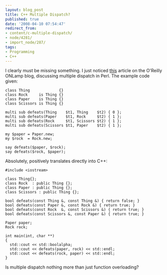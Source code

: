 ```yaml
---
layout: blog_post
title: C++ Multiple Dispatch?
published: true
date: '2008-04-10 07:54:47'
redirect_from:
- content/c-multiple-dispatch/
- node/4281/
- import_node/287/
tags:
- Programming
- C++
---
```


I clearly must be missing something. I just noticed [this](http://www.oreillynet.com/onlamp/blog/2008/04/multiple_dispatch_now_please.html) article on the O'Reilly ONLamp blog, discussing multiple dispatch in Perl. The example code given:

    class Thing             {}
    class Rock     is Thing {}
    class Paper    is Thing {}
    class Scissors is Thing {}

    multi sub defeats(Thing    $t1, Thing    $t2) { 0 };
    multi sub defeats(Paper    $t1, Rock     $t2) { 1 };
    multi sub defeats(Rock     $t1, Scissors $t2) { 1 };
    multi sub defeats(Scissors $t1, Paper    $t2) { 1 };

    my $paper = Paper.new;
    my $rock  = Rock.new;

    say defeats($paper, $rock);
    say defeats($rock, $paper);

Absolutely, positively translates directly into C++:

    #include <iostream>

    class Thing{};
    class Rock  : public Thing {};
    class Paper : public Thing {};
    class Scissors : public Thing {};

    bool defeats(const Thing &, const Thing &) { return false; }
    bool defeats(const Paper &, const Rock &) { return true; }
    bool defeats(const Rock  &, const Scissors &) { return true; }
    bool defeats(const Scissors &, const Paper &) { return true; }

    Paper paper;
    Rock rock;

    int main(int, char **)
    {
      std::cout << std::boolalpha;
      std::cout << defeats(paper, rock) << std::endl;
      std::cout << defeats(rock, paper) << std::endl;
    }

Is multiple dispatch nothing more than just function overloading?
